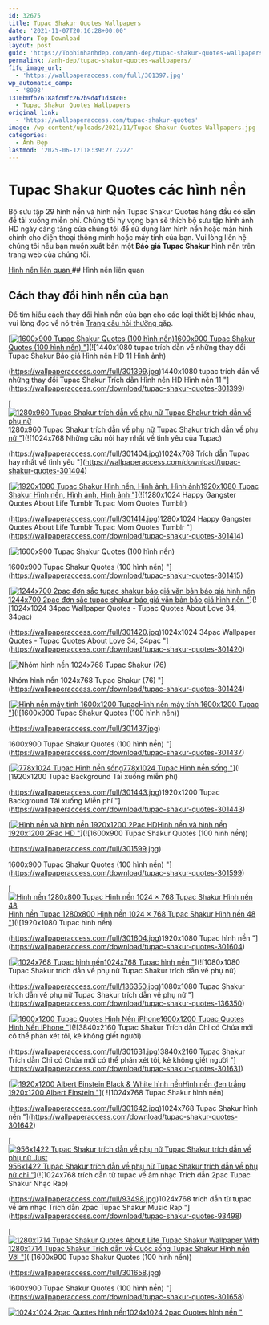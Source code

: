 ```yaml
---
id: 32675
title: Tupac Shakur Quotes Wallpapers
date: '2021-11-07T20:16:28+00:00'
author: Top Download
layout: post
guid: 'https://Tophinhanhdep.com/anh-dep/tupac-shakur-quotes-wallpapers/'
permalink: /anh-dep/tupac-shakur-quotes-wallpapers/
fifu_image_url:
  - 'https://wallpaperaccess.com/full/301397.jpg'
wp_automatic_camp:
  - '8098'
1310b0fb7618afc0fc262b9d4f1d38c0:
  - Tupac Shakur Quotes Wallpapers
original_link:
  - 'https://wallpaperaccess.com/tupac-shakur-quotes'
image: /wp-content/uploads/2021/11/Tupac-Shakur-Quotes-Wallpapers.jpg
categories:
  - Ảnh Đẹp
lastmod: '2025-06-12T18:39:27.222Z'
---
```

# Tupac Shakur Quotes các hình nền

Bộ sưu tập 29 hình nền và hình nền Tupac Shakur Quotes hàng đầu có sẵn để tải xuống miễn phí. Chúng tôi hy vọng bạn sẽ thích bộ sưu tập hình ảnh HD ngày càng tăng của chúng tôi để sử dụng làm hình nền hoặc màn hình chính cho điện thoại thông minh hoặc máy tính của bạn. Vui lòng liên hệ chúng tôi nếu bạn muốn xuất bản một **Báo giá Tupac Shakur** hình nền trên trang web của chúng tôi.

[Hình nền liên quan ](#related) ## Hình nền liên quan

## Cách thay đổi hình nền của bạn

Để tìm hiểu cách thay đổi hình nền của bạn cho các loại thiết bị khác nhau, vui lòng đọc về nó trên [Trang câu hỏi thường gặp](https://tophinhanhdep.com/faq/).

  
[[![1600x900 Tupac Shakur Quotes (100 hình nền)](https://wallpaperaccess.com/full/301397.jpg)1600x900 Tupac Shakur Quotes (100 hình nền) "](https://wallpaperaccess.com/download/tupac-shakur-quotes-301397)](![1440x1080 tupac trích dẫn về những thay đổi Tupac Shakur Báo giá Hình nền HD 11 Hình ảnh)

(https://wallpaperaccess.com/full/301399.jpg)1440x1080 tupac trích dẫn về những thay đổi Tupac Shakur Trích dẫn Hình nền HD Hình nền 11 "](https://wallpaperaccess.com/download/tupac-shakur-quotes-301399)

[[![1280x960 Tupac Shakur trích dẫn về phụ nữ Tupac Shakur trích dẫn về phụ nữ](https://wallpaperaccess.com/full/301401.jpg) 1280x960 Tupac Shakur trích dẫn về phụ nữ Tupac Shakur trích dẫn về phụ nữ "](https://wallpaperaccess.com/download/tupac-shakur-quotes-301401)](![1024x768 Những câu nói hay nhất về tình yêu của Tupac)

(https://wallpaperaccess.com/full/301404.jpg)1024x768 Trích dẫn Tupac hay nhất về tình yêu "](https://wallpaperaccess.com/download/tupac-shakur-quotes-301404)

[[![1920x1080 Tupac Shakur Hình nền, Hình ảnh, Hình ảnh](https://wallpaperaccess.com/full/301410.jpg)1920x1080 Tupac Shakur Hình nền, Hình ảnh, Hình ảnh "](https://wallpaperaccess.com/download/tupac-shakur-quotes-301410)](![1280x1024 Happy Gangster Quotes About Life Tumblr Tupac Mom Quotes Tumblr)

(https://wallpaperaccess.com/full/301414.jpg)1280x1024 Happy Gangster Quotes About Life Tumblr Tupac Mom Quotes Tumblr "](https://wallpaperaccess.com/download/tupac-shakur-quotes-301414)

[![1600x900 Tupac Shakur Quotes (100 hình nền)](https://wallpaperaccess.com/full/301415.jpg)

1600x900 Tupac Shakur Quotes (100 hình nền) "](https://wallpaperaccess.com/download/tupac-shakur-quotes-301415)

[[![1244x700 2pac đơn sắc tupac shakur báo giá văn bản báo giá hình nền](https://wallpaperaccess.com/full/301419.jpg)1244x700 2pac đơn sắc tupac shakur báo giá văn bản báo giá hình nền "](https://wallpaperaccess.com/download/tupac-shakur-quotes-301419)](![1024x1024 34pac Wallpaper Quotes - Tupac Quotes About Love 34, 34pac)

(https://wallpaperaccess.com/full/301420.jpg)1024x1024 34pac Wallpaper Quotes - Tupac Quotes About Love 34, 34pac "](https://wallpaperaccess.com/download/tupac-shakur-quotes-301420)

[![Nhóm hình nền 1024x768 Tupac Shakur (76)](https://wallpaperaccess.com/full/301424.jpg)

Nhóm hình nền 1024x768 Tupac Shakur (76) "](https://wallpaperaccess.com/download/tupac-shakur-quotes-301424)

[[![Hình nền máy tính 1600x1200 Tupac](https://wallpaperaccess.com/full/301428.jpg)Hình nền máy tính 1600x1200 Tupac "](https://wallpaperaccess.com/download/tupac-shakur-quotes-301428)](![1600x900 Tupac Shakur Quotes (100 hình nền))

(https://wallpaperaccess.com/full/301437.jpg)

1600x900 Tupac Shakur Quotes (100 hình nền) "](https://wallpaperaccess.com/download/tupac-shakur-quotes-301437)

[[![778x1024 Tupac Hình nền sống](https://wallpaperaccess.com/full/301441.jpg)778x1024 Tupac Hình nền sống "](https://wallpaperaccess.com/download/tupac-shakur-quotes-301441)](![1920x1200 Tupac Background Tải xuống miễn phí)

(https://wallpaperaccess.com/full/301443.jpg)1920x1200 Tupac Background Tải xuống Miễn phí "](https://wallpaperaccess.com/download/tupac-shakur-quotes-301443)

[[![Hình nền và hình nền 1920x1200 2Pac HD](https://wallpaperaccess.com/full/301598.jpg)Hình nền và hình nền 1920x1200 2Pac HD "](https://wallpaperaccess.com/download/tupac-shakur-quotes-301598)](![1600x900 Tupac Shakur Quotes (100 hình nền))

(https://wallpaperaccess.com/full/301599.jpg)

1600x900 Tupac Shakur Quotes (100 hình nền) "](https://wallpaperaccess.com/download/tupac-shakur-quotes-301599)

[[![Hình nền 1280x800 Tupac Hình nền 1024 × 768 Tupac Shakur Hình nền 48](https://wallpaperaccess.com/full/44432.jpg)Hình nền Tupac 1280x800 Hình nền 1024 × 768 Tupac Shakur Hình nền 48 "](https://wallpaperaccess.com/download/tupac-shakur-quotes-44432)](![1920x1080 Tupac hình nền)

(https://wallpaperaccess.com/full/301604.jpg)1920x1080 Tupac hình nền "](https://wallpaperaccess.com/download/tupac-shakur-quotes-301604)

[[![1024x768 Tupac hình nền](https://wallpaperaccess.com/full/301614.jpg)1024x768 Tupac hình nền "](https://wallpaperaccess.com/download/tupac-shakur-quotes-301614)](![1080x1080 Tupac Shakur trích dẫn về phụ nữ Tupac Shakur trích dẫn về phụ nữ)

(https://wallpaperaccess.com/full/136350.jpg)1080x1080 Tupac Shakur trích dẫn về phụ nữ Tupac Shakur trích dẫn về phụ nữ "](https://wallpaperaccess.com/download/tupac-shakur-quotes-136350)

[[![1600x1200 Tupac Quotes Hình Nền iPhone](https://wallpaperaccess.com/full/301628.jpg)1600x1200 Tupac Quotes Hình Nền iPhone "](https://wallpaperaccess.com/download/tupac-shakur-quotes-301628)](![3840x2160 Tupac Shakur Trích dẫn Chỉ có Chúa mới có thể phán xét tôi, kẻ không giết người)

(https://wallpaperaccess.com/full/301631.jpg)3840x2160 Tupac Shakur Trích dẫn Chỉ có Chúa mới có thể phán xét tôi, kẻ không giết người "](https://wallpaperaccess.com/download/tupac-shakur-quotes-301631)

[[![1920x1200 Albert Einstein Black & White hình nền](https://wallpaperaccess.com/full/301636.jpg)Hình nền đen trắng 1920x1200 Albert Einstein "](https://wallpaperaccess.com/download/tupac-shakur-quotes-301636)]( ![1024x768 Tupac Shakur hình nền)

(https://wallpaperaccess.com/full/301642.jpg)1024x768 Tupac Shakur hình nền "](https://wallpaperaccess.com/download/tupac-shakur-quotes-301642)

[[![956x1422 Tupac Shakur trích dẫn về phụ nữ Tupac Shakur trích dẫn về phụ nữ Just](https://wallpaperaccess.com/full/301649.jpg)956x1422 Tupac Shakur trích dẫn về phụ nữ Tupac Shakur trích dẫn về phụ nữ chỉ "](https://wallpaperaccess.com/download/tupac-shakur-quotes-301649)](![1024x768 trích dẫn từ tupac về âm nhạc Trích dẫn 2pac Tupac Shakur Nhạc Rap)

(https://wallpaperaccess.com/full/93498.jpg)1024x768 trích dẫn từ tupac về âm nhạc Trích dẫn 2pac Tupac Shakur Music Rap "](https://wallpaperaccess.com/download/tupac-shakur-quotes-93498)

[[![1280x1714 Tupac Shakur Quotes About Life Tupac Shakur Wallpaper With](https://wallpaperaccess.com/full/301655.jpg)1280x1714 Tupac Shakur Trích dẫn về Cuộc sống Tupac Shakur Hình nền Với "](https://wallpaperaccess.com/download/tupac-shakur-quotes-301655)](![1600x900 Tupac Shakur Quotes (100 hình nền))

(https://wallpaperaccess.com/full/301658.jpg)

1600x900 Tupac Shakur Quotes (100 hình nền) "](https://wallpaperaccess.com/download/tupac-shakur-quotes-301658)

[![1024x1024 2pac Quotes hình nền](https://wallpaperaccess.com/full/301662.png)1024x1024 2pac Quotes hình nền "](https://wallpaperaccess.com/download/tupac-shakur-quotes-301662)

